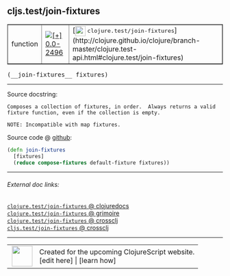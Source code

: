 ## cljs.test/join-fixtures



 <table border="1">
<tr>
<td>function</td>
<td><a href="https://github.com/cljsinfo/cljs-api-docs/tree/0.0-2496"><img valign="middle" alt="[+] 0.0-2496" title="Added in 0.0-2496" src="https://img.shields.io/badge/+-0.0--2496-lightgrey.svg"></a> </td>
<td>
[<img height="24px" valign="middle" src="http://i.imgur.com/1GjPKvB.png"> <samp>clojure.test/join-fixtures</samp>](http://clojure.github.io/clojure/branch-master/clojure.test-api.html#clojure.test/join-fixtures)
</td>
</tr>
</table>


 <samp>
(__join-fixtures__ fixtures)<br>
</samp>

---





Source docstring:

```
Composes a collection of fixtures, in order.  Always returns a valid
fixture function, even if the collection is empty.

NOTE: Incompatible with map fixtures.
```


Source code @ [github](https://github.com/clojure/clojurescript/blob/r3264/src/main/cljs/cljs/test.cljs#L485-L491):

```clj
(defn join-fixtures
  [fixtures]
  (reduce compose-fixtures default-fixture fixtures))
```

<!--
Repo - tag - source tree - lines:

 <pre>
clojurescript @ r3264
└── src
    └── main
        └── cljs
            └── cljs
                └── <ins>[test.cljs:485-491](https://github.com/clojure/clojurescript/blob/r3264/src/main/cljs/cljs/test.cljs#L485-L491)</ins>
</pre>

-->

---



###### External doc links:

[`clojure.test/join-fixtures` @ clojuredocs](http://clojuredocs.org/clojure.test/join-fixtures)<br>
[`clojure.test/join-fixtures` @ grimoire](http://conj.io/store/v1/org.clojure/clojure/1.7.0-beta3/clj/clojure.test/join-fixtures/)<br>
[`clojure.test/join-fixtures` @ crossclj](http://crossclj.info/fun/clojure.test/join-fixtures.html)<br>
[`cljs.test/join-fixtures` @ crossclj](http://crossclj.info/fun/cljs.test.cljs/join-fixtures.html)<br>

---

 <table>
<tr><td>
<img valign="middle" align="right" width="48px" src="http://i.imgur.com/Hi20huC.png">
</td><td>
Created for the upcoming ClojureScript website.<br>
[edit here] | [learn how]
</td></tr></table>

[edit here]:https://github.com/cljsinfo/cljs-api-docs/blob/master/cljsdoc/cljs.test_join-fixtures.cljsdoc
[learn how]:https://github.com/cljsinfo/cljs-api-docs/wiki/cljsdoc-files

<!--

This information was too distracting to show to readers, but I'll leave it
commented here since it is helpful to:

- pretty-print the data used to generate this document
- and show how to retrieve that data



The API data for this symbol:

```clj
{:ns "cljs.test",
 :name "join-fixtures",
 :signature ["[fixtures]"],
 :history [["+" "0.0-2496"]],
 :type "function",
 :full-name-encode "cljs.test_join-fixtures",
 :source {:code "(defn join-fixtures\n  [fixtures]\n  (reduce compose-fixtures default-fixture fixtures))",
          :title "Source code",
          :repo "clojurescript",
          :tag "r3264",
          :filename "src/main/cljs/cljs/test.cljs",
          :lines [485 491]},
 :full-name "cljs.test/join-fixtures",
 :clj-symbol "clojure.test/join-fixtures",
 :docstring "Composes a collection of fixtures, in order.  Always returns a valid\nfixture function, even if the collection is empty.\n\nNOTE: Incompatible with map fixtures."}

```

Retrieve the API data for this symbol:

```clj
;; from Clojure REPL
(require '[clojure.edn :as edn])
(-> (slurp "https://raw.githubusercontent.com/cljsinfo/cljs-api-docs/catalog/cljs-api.edn")
    (edn/read-string)
    (get-in [:symbols "cljs.test/join-fixtures"]))
```

-->
